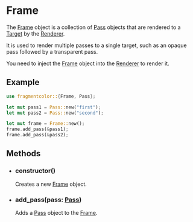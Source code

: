 # Frame

The [Frame](https://fragmentcolor.org/api/core/frame) object is a collection of [Pass](https://fragmentcolor.org/api/core/pass) objects that are rendered to a [Target](https://fragmentcolor.org/api/core/target) by the [Renderer](https://fragmentcolor.org/api/core/renderer).

It is used to render multiple passes to a single target, such as an opaque pass followed by a transparent pass.

You need to inject the [Frame](https://fragmentcolor.org/api/core/frame) object into the [Renderer](https://fragmentcolor.org/api/core/renderer) to render it.

## Example

```rust
use fragmentcolor::{Frame, Pass};

let mut pass1 = Pass::new("first");
let mut pass2 = Pass::new("second");

let mut frame = Frame::new();
frame.add_pass(&pass1);
frame.add_pass(&pass2);
```

## Methods

- ### constructor()

  Creates a new [Frame](https://fragmentcolor.org/api/core/frame) object.

- ### add_pass(pass: [Pass](https://fragmentcolor.org/api/core/pass))

  Adds a [Pass](https://fragmentcolor.org/api/core/pass) object to the [Frame](https://fragmentcolor.org/api/core/frame).
